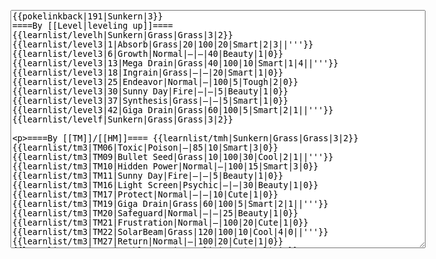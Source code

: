 </p><textarea readonly="" accesskey="," id="wpTextbox1" cols="80" rows="25" style="" class="mw-editfont-monospace" lang="en" dir="ltr" name="wpTextbox1">{{pokelinkback|191|Sunkern|3}}
====By [[Level|leveling up]]====
{{learnlist/levelh|Sunkern|Grass|Grass|3|2}}
{{learnlist/level3|1|Absorb|Grass|20|100|20|Smart|2|3||'''}}
{{learnlist/level3|6|Growth|Normal|—|—|40|Beauty|1|0}}
{{learnlist/level3|13|Mega Drain|Grass|40|100|10|Smart|1|4||'''}}
{{learnlist/level3|18|Ingrain|Grass|—|—|20|Smart|1|0}}
{{learnlist/level3|25|Endeavor|Normal|—|100|5|Tough|2|0}}
{{learnlist/level3|30|Sunny Day|Fire|—|—|5|Beauty|1|0}}
{{learnlist/level3|37|Synthesis|Grass|—|—|5|Smart|1|0}}
{{learnlist/level3|42|Giga Drain|Grass|60|100|5|Smart|2|1||'''}}
{{learnlist/levelf|Sunkern|Grass|Grass|3|2}}

====By [[TM]]/[[HM]]====
{{learnlist/tmh|Sunkern|Grass|Grass|3|2}}
{{learnlist/tm3|TM06|Toxic|Poison|—|85|10|Smart|3|0}}
{{learnlist/tm3|TM09|Bullet Seed|Grass|10|100|30|Cool|2|1||'''}}
{{learnlist/tm3|TM10|Hidden Power|Normal|—|100|15|Smart|3|0}}
{{learnlist/tm3|TM11|Sunny Day|Fire|—|—|5|Beauty|1|0}}
{{learnlist/tm3|TM16|Light Screen|Psychic|—|—|30|Beauty|1|0}}
{{learnlist/tm3|TM17|Protect|Normal|—|—|10|Cute|1|0}}
{{learnlist/tm3|TM19|Giga Drain|Grass|60|100|5|Smart|2|1||'''}}
{{learnlist/tm3|TM20|Safeguard|Normal|—|—|25|Beauty|1|0}}
{{learnlist/tm3|TM21|Frustration|Normal|—|100|20|Cute|1|0}}
{{learnlist/tm3|TM22|SolarBeam|Grass|120|100|10|Cool|4|0||'''}}
{{learnlist/tm3|TM27|Return|Normal|—|100|20|Cute|1|0}}
{{learnlist/tm3|TM32|Double Team|Normal|—|—|15|Cool|2|0}}
{{learnlist/tm3|TM36|Sludge Bomb|Poison|90|100|10|Tough|2|1}}
{{learnlist/tm3|TM42|Facade|Normal|70|100|20|Cute|2|0}}
{{learnlist/tm3|TM43|Secret Power|Normal|70|100|20|Smart|1|0}}
{{learnlist/tm3|TM44|Rest|Psychic|—|—|10|Cute|2|0}}
{{learnlist/tm3|TM45|Attract|Normal|—|100|15|Cute|2|0}}
{{learnlist/tm3|HM01|Cut|Normal|50|95|30|Cool|2|1}}
{{learnlist/tm3|HM05|Flash|Normal|—|70|20|Beauty|3|0}}
{{learnlist/tmf|Sunkern|Grass|Grass|3|2}}

====By {{pkmn|breeding}}====
{{learnlist/breedh|Sunkern|Grass|Grass|3|2}}
{{learnlist/breed3|{{MSP/3|001|Bulbasaur}}{{MSP/3|002|Ivysaur}}{{MSP/3|003|Venusaur}}{{MSP/3|102|Exeggcute}}{{MSP/3|103|Exeggutor}}|Curse|???|—|—|10|Tough|3|0|*}}
{{learnlist/breed3|{{MSP/3|069|Bellsprout}}{{MSP/3|070|Weepinbell}}{{MSP/3|071|Victreebel}}{{MSP/3|187|Hoppip}}{{MSP/3|188|Skiploom}}{{MSP/3|189|Jumpluff}}|Encore|Normal|—|100|5|Cute|2|0|*}}
{{learnlist/breed3|{{MSP/3|315|Roselia}}|GrassWhistle|Grass|—|55|15|Smart|1|3}}
{{learnlist/breed3|{{MSP/3|187|Hoppip}}{{MSP/3|188|Skiploom}}{{MSP/3|189|Jumpluff}}{{MSP/3|285|Shroomish}}{{MSP/3|286|Breloom}}|Helping Hand|Normal|—|—|20|Smart|2|0|*}}
{{learnlist/breed3|{{MSP/3|001|Bulbasaur}}{{MSP/3|002|Ivysaur}}{{MSP/3|003|Venusaur}}{{MSP/3|102|Exeggcute}}{{MSP/3|103|Exeggutor}}{{MSP/3|187|Hoppip}}&lt;br>{{MSP/3|188|Skiploom}}{{MSP/3|189|Jumpluff}}{{MSP/3|285|Shroomish}}{{MSP/3|286|Breloom}}{{MSP/3|315|Roselia}}{{MSP/3|331|Cacnea}}&lt;br>{{MSP/3|332|Cacturne}}|Leech Seed|Grass|—|90|10|Smart|2|2}}
{{learnlist/breed3|{{MSP/3|270|Lotad}}{{MSP/3|271|Lombre}}{{MSP/3|272|Ludicolo}}{{MSP/3|273|Seedot}}{{MSP/3|274|Nuzleaf}}{{MSP/3|275|Shiftry}}|Nature Power|Normal|—|—|20|Beauty|1|0}}
{{learnlist/breedf|Sunkern|Grass|Grass|3|2}}

====By [[Move Tutor|tutoring]]====
{{learnlist/tutorh|Sunkern|Grass|Grass|3|2}}
{{learnlist/tutor3|Double-Edge|Normal|120|100|15|Tough|6|0|||yes|yes|yes}}
{{learnlist/tutor3|Endure|Normal|—|—|10|Tough|2|0|||no|yes|no}}
{{learnlist/tutor3|Mimic|Normal|—|—|10|Cute|1|0|||yes|yes|yes}}
{{learnlist/tutor3|Sleep Talk|Normal|—|—|10|Cute|3|0|||no|yes|no}}
{{learnlist/tutor3|Snore|Normal|40|100|15|Cute|4|0|||no|yes|no}}
{{learnlist/tutor3|Substitute|Normal|—|—|10|Smart|2|0|||yes|yes|yes}}
{{learnlist/tutor3|Swagger|Normal|—|90|15|Cute|2|0|||no|yes|yes}}
{{learnlist/tutor3|Swords Dance|Normal|—|—|30|Beauty|1|0|||yes|yes|no}}
{{learnlist/tutorf|Sunkern|Grass|Grass|3|2}}

[[fr:Tournegrin/Génération 3]]
[[it:Sunkern/Mosse apprese in terza generazione]]
[[ja:ヒマナッツ/第六世代以前のおぼえるわざ]]
[[zh:向日种子/第三世代招式表]]
